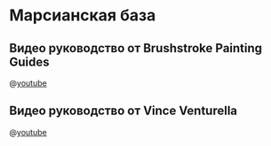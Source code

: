 # Марсианская база

## Видео руководство от Brushstroke Painting Guides

@[youtube](https://youtu.be/KvdtsNMWAGg?si=4Fi6RBN6yP3MQNnd)

## Видео руководство от Vince Venturella

@[youtube](https://youtu.be/FTdeLhQnsg4?si=V3l0jvK3vo0jiVyg)
